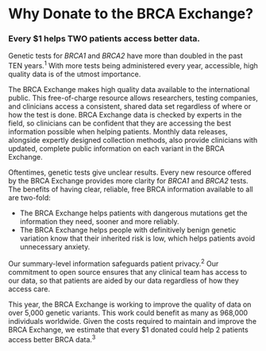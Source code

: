 # Why Donate to the BRCA Exchange?
### Every $1 helps TWO patients access better data.

Genetic tests for _BRCA1_ and _BRCA2_ have more than doubled in the past TEN years.<sup>1</sup> With more tests being administered every year, accessible, high quality data is of the utmost importance.

The BRCA Exchange makes high quality data available to the international public. This free-of-charge resource allows researchers, testing companies, and clinicians access a consistent, shared data set regardless of where or how the test is done. BRCA Exchange data is checked by experts in the field, so clinicians can be confident that they are accessing the best information possible when helping patients. Monthly data releases, alongside expertly designed collection methods, also provide clinicians with updated, complete public information on each variant in the BRCA Exchange. 

Oftentimes, genetic tests give unclear results. Every new resource offered by the BRCA Exchange provides more clarity for _BRCA1_ and _BRCA2_ tests. The benefits of having clear, reliable, free BRCA information available to all are two-fold: 

* The BRCA Exchange helps patients with dangerous mutations get the information they need, sooner and more reliably.  
* The BRCA Exchange helps people with definitively benign genetic variation know that their inherited risk is low, which helps patients avoid unnecessary anxiety.

Our summary-level information safeguards patient privacy.<sup>2</sup> Our commitment to open source ensures that any clinical team has access to our data, so that patients are aided by our data regardless of how they access care.

This year, the BRCA Exchange is working to improve the quality of data on over 5,000 genetic variants. This work could benefit as many as 968,000 individuals worldwide. Given the costs required to maintain and improve the BRCA Exchange, we estimate that every $1 donated could help 2 patients access better BRCA data.<sup>3</sup>
